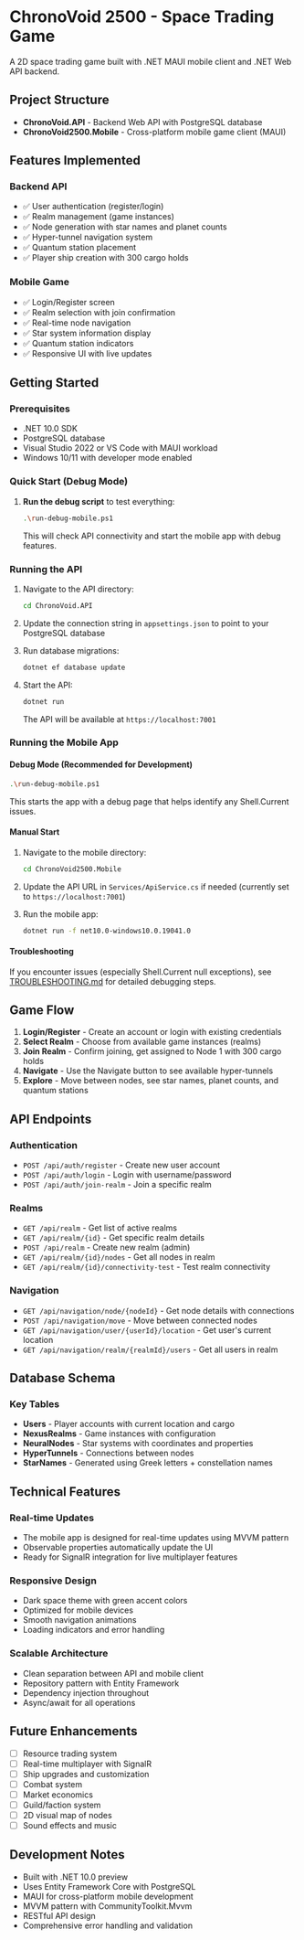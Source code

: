 # ChronoVoid 2500 - Space Trading Game

A 2D space trading game built with .NET MAUI mobile client and .NET Web API backend.

## Project Structure

- **ChronoVoid.API** - Backend Web API with PostgreSQL database
- **ChronoVoid2500.Mobile** - Cross-platform mobile game client (MAUI)

## Features Implemented

### Backend API
- ✅ User authentication (register/login)
- ✅ Realm management (game instances)
- ✅ Node generation with star names and planet counts
- ✅ Hyper-tunnel navigation system
- ✅ Quantum station placement
- ✅ Player ship creation with 300 cargo holds

### Mobile Game
- ✅ Login/Register screen
- ✅ Realm selection with join confirmation
- ✅ Real-time node navigation
- ✅ Star system information display
- ✅ Quantum station indicators
- ✅ Responsive UI with live updates

## Getting Started

### Prerequisites
- .NET 10.0 SDK
- PostgreSQL database
- Visual Studio 2022 or VS Code with MAUI workload
- Windows 10/11 with developer mode enabled

### Quick Start (Debug Mode)
1. **Run the debug script** to test everything:
   ```bash
   .\run-debug-mobile.ps1
   ```
   This will check API connectivity and start the mobile app with debug features.

### Running the API
1. Navigate to the API directory:
   ```bash
   cd ChronoVoid.API
   ```

2. Update the connection string in `appsettings.json` to point to your PostgreSQL database

3. Run database migrations:
   ```bash
   dotnet ef database update
   ```

4. Start the API:
   ```bash
   dotnet run
   ```
   The API will be available at `https://localhost:7001`

### Running the Mobile App

#### Debug Mode (Recommended for Development)
```bash
.\run-debug-mobile.ps1
```
This starts the app with a debug page that helps identify any Shell.Current issues.

#### Manual Start
1. Navigate to the mobile directory:
   ```bash
   cd ChronoVoid2500.Mobile
   ```

2. Update the API URL in `Services/ApiService.cs` if needed (currently set to `https://localhost:7001`)

3. Run the mobile app:
   ```bash
   dotnet run -f net10.0-windows10.0.19041.0
   ```

#### Troubleshooting
If you encounter issues (especially Shell.Current null exceptions), see [TROUBLESHOOTING.md](TROUBLESHOOTING.md) for detailed debugging steps.

## Game Flow

1. **Login/Register** - Create an account or login with existing credentials
2. **Select Realm** - Choose from available game instances (realms)
3. **Join Realm** - Confirm joining, get assigned to Node 1 with 300 cargo holds
4. **Navigate** - Use the Navigate button to see available hyper-tunnels
5. **Explore** - Move between nodes, see star names, planet counts, and quantum stations

## API Endpoints

### Authentication
- `POST /api/auth/register` - Create new user account
- `POST /api/auth/login` - Login with username/password
- `POST /api/auth/join-realm` - Join a specific realm

### Realms
- `GET /api/realm` - Get list of active realms
- `GET /api/realm/{id}` - Get specific realm details
- `POST /api/realm` - Create new realm (admin)
- `GET /api/realm/{id}/nodes` - Get all nodes in realm
- `GET /api/realm/{id}/connectivity-test` - Test realm connectivity

### Navigation
- `GET /api/navigation/node/{nodeId}` - Get node details with connections
- `POST /api/navigation/move` - Move between connected nodes
- `GET /api/navigation/user/{userId}/location` - Get user's current location
- `GET /api/navigation/realm/{realmId}/users` - Get all users in realm

## Database Schema

### Key Tables
- **Users** - Player accounts with current location and cargo
- **NexusRealms** - Game instances with configuration
- **NeuralNodes** - Star systems with coordinates and properties
- **HyperTunnels** - Connections between nodes
- **StarNames** - Generated using Greek letters + constellation names

## Technical Features

### Real-time Updates
- The mobile app is designed for real-time updates using MVVM pattern
- Observable properties automatically update the UI
- Ready for SignalR integration for live multiplayer features

### Responsive Design
- Dark space theme with green accent colors
- Optimized for mobile devices
- Smooth navigation animations
- Loading indicators and error handling

### Scalable Architecture
- Clean separation between API and mobile client
- Repository pattern with Entity Framework
- Dependency injection throughout
- Async/await for all operations

## Future Enhancements

- [ ] Resource trading system
- [ ] Real-time multiplayer with SignalR
- [ ] Ship upgrades and customization
- [ ] Combat system
- [ ] Market economics
- [ ] Guild/faction system
- [ ] 2D visual map of nodes
- [ ] Sound effects and music

## Development Notes

- Built with .NET 10.0 preview
- Uses Entity Framework Core with PostgreSQL
- MAUI for cross-platform mobile development
- MVVM pattern with CommunityToolkit.Mvvm
- RESTful API design
- Comprehensive error handling and validation